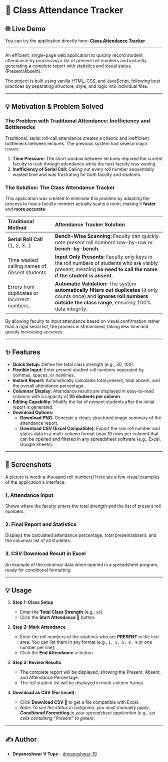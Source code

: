 
# 🚀 Class Attendance Tracker

## 🌐 Live Demo
You can try the application directly here:
**[Class Attendance Tracker](https://dnyaneshwar-19.github.io/attendence_page/)**

---

An efficient, single-page web application to quickly record student attendance by processing a list of present roll numbers and instantly generating a complete report with statistics and visual status (Present/Absent).

The project is built using vanilla HTML, CSS, and JavaScript, following best practices by separating structure, style, and logic into individual files.

---

## 💡 Motivation & Problem Solved

### The Problem with Traditional Attendance: Inefficiency and Bottlenecks

Traditional, serial roll-call attendance creates a chaotic and inefficient bottleneck between lectures. The previous system had several major issues:

1.  **Time Pressure:** The short window between lectures required the current faculty to rush through attendance while the next faculty was waiting.
2.  **Inefficiency of Serial Call:** Calling out every roll number sequentially wasted time and was frustrating for both faculty and students.

### The Solution: The Class Attendance Tracker

This application was created to eliminate this problem by adapting the process to how a faculty member actually scans a room, making it **faster** and **more accurate**:

| Traditional Method | **Attendance Tracker Solution** |
| :--- | :--- |
| **Serial Roll Call** (1, 2, 3...) | **Bench-Wise Scanning:** Faculty can quickly note present roll numbers row-by-row or **bench-by-bench**. |
| Time wasted calling names of Absent students. | **Input Only Presents:** Faculty only keys in the roll numbers of students who are visibly present, meaning **no need to call the name if the student is absent.** |
| Errors from duplicates or incorrect numbers. | **Automatic Validation:** The system **automatically filters out duplicates** (it only counts once) and **ignores roll numbers outside the class range**, ensuring 100% data integrity. |

By allowing faculty to input attendance based on visual confirmation rather than a rigid serial list, the process is streamlined, taking less time and greatly increasing accuracy.

---

## ✨ Features

* **Quick Setup:** Define the total class strength (e.g., 30, 100).
* **Flexible Input:** Enter present student roll numbers separated by commas, spaces, or newlines.
* **Instant Report:** Automatically calculates total present, total absent, and the overall attendance percentage.
* **Columnar Display:** Attendance results are displayed in easy-to-read columns with a capacity of **25 students per column**.
* **Editing Capability:** Modify the list of present students after the initial report is generated.
* **Download Options:**
    * **Download PNG:** Generate a clean, structured image summary of the attendance report.
    * **Download CSV (Excel Compatible):** Export the raw roll number and status data in a multi-column format (max 10 rows per column) that can be opened and filtered in any spreadsheet software (e.g., Excel, Google Sheets).

---

## 📸 Screenshots

A picture is worth a thousand roll numbers! Here are a few visual examples of the application's interface:

### 1. Attendance Input
Shows where the faculty enters the total strength and the list of present roll numbers.



### 2. Final Report and Statistics
Displays the calculated attendance percentage, total present/absent, and the columnar list of all students.



### 3. CSV Download Result in Excel
An example of the columnar data when opened in a spreadsheet program, ready for conditional formatting.



---

## 💡 Usage

1.  **Step 1: Class Setup**
    * Enter the **Total Class Strength** (e.g., `50`).
    * Click the **Start Attendance 🚀** button.

2.  **Step 2: Mark Attendance**
    * Enter the roll numbers of the students who are **PRESENT** in the text area. You can list them in any format (e.g., `1, 2, 5, 8, 9` or one number per line).
    * Click the **End Attendance ✓** button.

3.  **Step 3: Review Results**
    * The complete report will be displayed, showing the Present, Absent, and Attendance Percentage.
    * The full student list will be displayed in multi-column format.

4.  **Download as CSV (For Excel):**
    * Click **Download CSV 💾** to get a file compatible with Excel.
    * *Note: To see the status in red/green, you must manually apply **Conditional Formatting** in your spreadsheet application (e.g., set cells containing "Present" to green).*

---

## ✍️ Author

* **Dnyaneshwar V Tupe** - [dnyaneshwar-19](https://github.com/dnyaneshwar-19)
